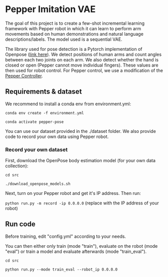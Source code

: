 # Pepper Imitation VAE

The goal of this project is to create a few-shot incremental learning framework with Pepper robot in which it can learn to perform arm movements based on human demonstrations and natural language descriptions/labels. The model used is a sequential VAE.

The library used for pose detection is a Pytorch implementation of Openpose ([link here](https://github.com/Hzzone/pytorch-openpose)).
We detect positions of human arms and count angles between each two joints on each arm. We also detect whether the hand is closed or open (Pepper cannot move individual fingers). These values are then used for robot control. 
For Pepper control, we use a modification of the [Pepper Controller](https://github.com/incognite-lab/Pepper-Controller).


## Requirements & dataset

We recommend to install a conda env from environment.yml:


`conda env create -f environment.yml`

`conda activate pepper-pose`


You can use our dataset provided in the ./dataset folder. We also provide code to record your own data using Pepper robot. 


### Record your own dataset

First, download the OpenPose body estimation model (for your own data collection):

`cd src`

`./download_openpose_models.sh`

Next, turn on your Pepper robot and get it's IP address. Then run:

`python run.py -m record -ip 0.0.0.0`  (replace with the IP address of your robot)

## Run code

Before training, edit "config.yml" according to your needs. 


You can then either only train (mode "train"), evaluate on the robot (mode "eval") or train a model and evaluate afterwards (mode "train_eval"). 


`cd src`

`python run.py --mode train_eval --robot_ip 0.0.0.0`
